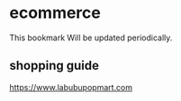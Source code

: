 # ecommerce
This bookmark Will be updated periodically.

## shopping guide
https://www.labubupopmart.com
